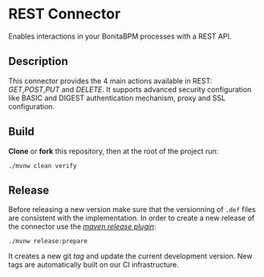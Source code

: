 # REST Connector

Enables interactions in your BonitaBPM processes with a REST API.

## Description

This connector provides the 4 main actions available in REST: _GET_,_POST_,_PUT_ and _DELETE_. 
It supports advanced security configuration like BASIC and DIGEST authentication mechanism, proxy and SSL configuration.

## Build

__Clone__ or __fork__ this repository, then at the root of the project run:

`./mvnw clean verify`

## Release

Before releasing a new version make sure that the versionning of `.def` files are consistent with the implementation. In order to create a new release of the connector use the [_maven release plugin_](http://maven.apache.org/maven-release/maven-release-plugin/):

`./mvnw release:prepare`

It creates a new git _tag_ and update the current development version. New tags are automatically built on our CI infrastructure.

